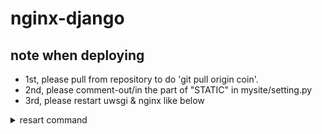 # nginx-django

## note when deploying
- 1st, please pull from repository to do 'git pull origin coin'.
- 2nd, please comment-out/in the part of "STATIC" in mysite/setting.py
- 3rd, please restart uwsgi & nginx like below

<details><summary>resart command</summary><div>
\```shell
sudo systemctl restart uwsgi
sudo /etc/init.d/nginx restart
\```
</div></details>
